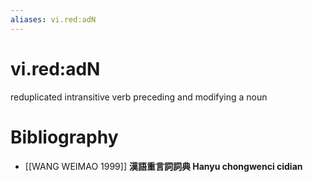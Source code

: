 ```yaml
---
aliases: vi.red:adN
---
```

# vi.red:adN

reduplicated intransitive verb preceding and modifying a noun
> 
> 
# Bibliography
- [[WANG WEIMAO 1999]]
**漢語重言詞詞典 Hanyu chongwenci cidian** 